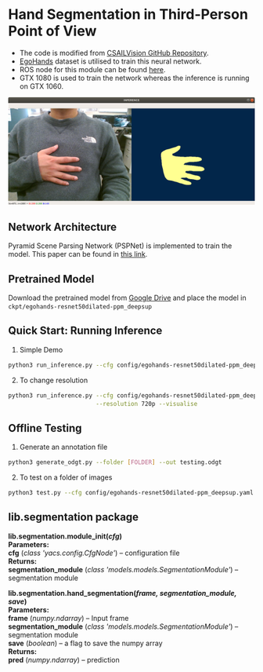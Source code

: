 # Hand Segmentation in Third-Person Point of View
* The code is modified from [CSAILVision GitHub Repository](https://github.com/CSAILVision/semantic-segmentation-pytorch).
* [EgoHands](http://vision.soic.indiana.edu/projects/egohands/) dataset is utilised to train this neural network.
* ROS node for this module can be found [here](https://github.com/patrosAT/egohands_ros).
* GTX 1080 is used to train the network whereas the inference is running on GTX 1060.
<img src="./teaser/Screenshot.png" width="900"/>

## Network Architecture
Pyramid Scene Parsing Network (PSPNet) is implemented to train the model. This paper can be found in [this link](https://arxiv.org/abs/1612.01105).

## Pretrained Model
Download the pretrained model from [Google Drive](https://drive.google.com/drive/u/1/folders/1q--u3g9XgQ0qH1I6JJfCs3EfTMc3t1IT) and place the model in ```ckpt/egohands-resnet50dilated-ppm_deepsup```
## Quick Start: Running Inference
1. Simple Demo
```bash
python3 run_inference.py --cfg config/egohands-resnet50dilated-ppm_deepsup.yaml --visualise
```
2. To change resolution
```bash
python3 run_inference.py --cfg config/egohands-resnet50dilated-ppm_deepsup.yaml \
                         --resolution 720p --visualise
```
## Offline Testing
1. Generate an annotation file
```bash
python3 generate_odgt.py --folder [FOLDER] --out testing.odgt
```
2. To test on a folder of images
```bash
python3 test.py --cfg config/egohands-resnet50dilated-ppm_deepsup.yaml
```
## lib.segmentation package
**lib.segmentation.module_init(*cfg*)** \
**Parameters:** \
**cfg** (*class 'yacs.config.CfgNode'*) – configuration file \
**Returns:** \
**segmentation_module** (*class 'models.models.SegmentationModule'*) – segmentation module

**lib.segmentation.hand_segmentation(*frame, segmentation_module, save*)**\
**Parameters:** \
**frame** (*numpy.ndarray*) – Input frame \
**segmentation_module** (*class 'models.models.SegmentationModule'*) – segmentation module \
**save** (*boolean*) – a flag to save the numpy array \
**Returns:** \
**pred** (*numpy.ndarray*) – prediction 
